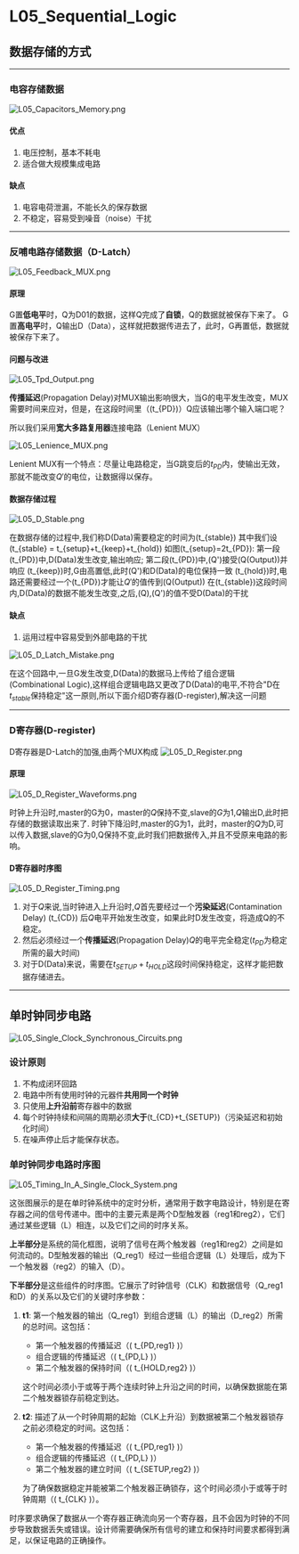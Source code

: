 # L05_Sequential_Logic

## 数据存储的方式
______________________________
### 电容存储数据

![L05_Capacitors_Memory.png](./Image/L05_Capacitors_Memory.png)

#### 优点
1. 电压控制，基本不耗电
2. 适合做大规模集成电路

#### 缺点
1. 电容电荷泄漏，不能长久的保存数据
2. 不稳定，容易受到噪音（noise）干扰
______________________________

### 反哺电路存储数据（D-Latch）

![L05_Feedback_MUX.png](./Image/L05_Feedback_MUX.png)

#### 原理
G置**低电平**时，Q为D01的数据，这样Q完成了**自锁**，Q的数据就被保存下来了。
G置**高电平**时，Q输出D（Data），这样就把数据传进去了，此时，G再置低，数据就被保存下来了。

#### 问题与改进

![L05_Tpd_Output.png](./Image/L05_Tpd_Output.png)

**传播延迟**(Propagation Delay)对MUX输出影响很大，当G的电平发生改变，MUX需要时间来应对，但是，在这段时间里（\(t_{PD}\)）Q应该输出哪个输入端口呢？

所以我们采用**宽大多路复用器**连接电路（Lenient MUX）

![L05_Lenience_MUX.png](./Image/L05_Lenience_MUX.png)

Lenient MUX有一个特点：尽量让电路稳定，当G跳变后的$t_{PD}$内，使输出无效，那就不能改变$Q'$的电位，让数据得以保存。

#### 数据存储过程

![L05_D_Stable.png](./Image/L05_D_Stable.png)

在数据存储的过程中,我们称D(Data)需要稳定的时间为\(t_{stable}\)
其中我们设\(t_{stable} = t_{setup}+t_{keep}+t_{hold}\)
如图\(t_{setup}=2t_{PD}\):
第一段\(t_{PD}\)中,D(Data)发生改变,输出响应;
第二段\(t_{PD}\)中,\(Q'\)接受\(Q(Output)\)并响应
\(t_{keep}\)时,G由高置低,此时\(Q'\)和D(Data)的电位保持一致
\(t_{hold}\)时,电路还需要经过一个\(t_{PD}\)才能让$Q'$的值传到\(Q(Output)\)
在\(t_{stable}\)这段时间内,D(Data)的数据不能发生改变,之后,\(Q\),\(Q'\)的值不受D(Data)的干扰

#### 缺点
1. 运用过程中容易受到外部电路的干扰

![L05_D_Latch_Mistake.png](./Image/L05_D_Latch_Mistake.png)

在这个回路中,一旦G发生改变,D(Data)的数据马上传给了组合逻辑(Combinational Logic),这样组合逻辑电路又更改了D(Data)的电平,不符合"D在$t_{stable}$保持稳定"这一原则,所以下面介绍D寄存器(D-register),解决这一问题
______________________________

### D寄存器(D-register)

D寄存器是D-Latch的加强,由两个MUX构成
![L05_D_Register.png](./Image/L05_D_Register.png)

#### 原理

![L05_D_Register_Waveforms.png](./Image/L05_D_Register_Waveforms.png)

时钟上升沿时,master的G为0，master的$Q$保持不变,slave的$G$为1,$Q$输出D,此时把存储的数据读取出来了.
时钟下降沿时,master的G为1，此时，master的$Q$为D,可以传入数据,slave的G为0,Q保持不变,此时我们把数据传入,并且不受原来电路的影响。

#### D寄存器时序图

![L05_D_Register_Timing.png](./Image/L05_D_Register_Timing.png)

1. 对于$Q$来说,当时钟进入上升沿时,$Q$首先要经过一个**污染延迟**(Contamination Delay) \(t_{CD}\) 后$Q$电平开始发生改变，如果此时D发生改变，将造成Q的不稳定。
2. 然后必须经过一个**传播延迟**(Propagation Delay)$Q$的电平完全稳定($t_{PD}$为稳定所需的最大时间)
3. 对于D(Data)来说，需要在$t_{SETUP}+t_{HOLD}$这段时间保持稳定，这样才能把数据存储进去。
-------------------------
## 单时钟同步电路

![L05_Single_Clock_Synchronous_Circuits.png](./Image/L05_Single_Clock_Synchronous_Circuits.png)

### 设计原则
1. 不构成闭环回路
2. 电路中所有使用时钟的元器件**共用同一个时钟**
3. 只使用**上升沿前**寄存器中的数据
4. 每个时钟持续和间隔的周期必须**大于**\(t_{CD}+t_{SETUP}\)（污染延迟和初始化时间）
5. 在噪声停止后才能保存状态。

### 单时钟同步电路时序图

![L05_Timing_In_A_Single_Clock_System.png](./Image/L05_Timing_In_A_Single_Clock_System.png)

这张图展示的是在单时钟系统中的定时分析，通常用于数字电路设计，特别是在寄存器之间的信号传递中。图中的主要元素是两个D型触发器（reg1和reg2），它们通过某些逻辑（L）相连，以及它们之间的时序关系。

**上半部分**是系统的简化框图，说明了信号在两个触发器（reg1和reg2）之间是如何流动的。D型触发器的输出（Q_reg1）经过一些组合逻辑（L）处理后，成为下一个触发器（reg2）的输入（D）。

**下半部分**是这些组件的时序图。它展示了时钟信号（CLK）和数据信号（Q_reg1和D）的关系以及它们的关键时序参数：

1. **t1**: 第一个触发器的输出（Q_reg1）到组合逻辑（L）的输出（D_reg2）所需的总时间。这包括：
   - 第一个触发器的传播延迟（\( t_{PD,reg1} \)）
   - 组合逻辑的传播延迟（\( t_{PD,L} \)）
   - 第二个触发器的保持时间（\( t_{HOLD,reg2} \)）

   这个时间必须小于或等于两个连续时钟上升沿之间的时间，以确保数据能在第二个触发器锁存前稳定到达。

2. **t2**: 描述了从一个时钟周期的起始（CLK上升沿）到数据被第二个触发器锁存之前必须稳定的时间。这包括：
   - 第一个触发器的传播延迟（\( t_{PD,reg1} \)）
   - 组合逻辑的传播延迟（\( t_{PD,L} \)）
   - 第二个触发器的建立时间（\( t_{SETUP,reg2} \)）

   为了确保数据稳定并能被第二个触发器正确锁存，这个时间必须小于或等于时钟周期（\( t_{CLK} \)）。

时序要求确保了数据从一个寄存器正确流向另一个寄存器，且不会因为时钟的不同步导致数据丢失或错误。设计师需要确保所有信号的建立和保持时间要求都得到满足，以保证电路的正确操作。